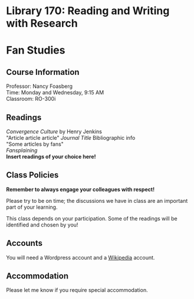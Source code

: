 # Library 170: Reading and Writing with Research
# Fan Studies

## Course Information
Professor: Nancy Foasberg  
Time: Monday and Wednesday, 9:15 AM  
Classroom: RO-300i 

## Readings
*Convergence Culture* by Henry Jenkins\
"Article article article" *Journal Title*   Bibliographic info\
"Some articles by fans"\
*Fansplaining*\
**Insert readings of your choice here!**

## Class Policies

**Remember to always engage your colleagues with respect!**

Please try to be on time; the discussions we have in class are an important part of your learning.

This class depends on your participation. Some of the readings will be identified and chosen by you! 

## Accounts

You will need a Wordpress account and a [Wikipedia](https://www.wikipedia.org/) account. 

## Accommodation

Please let me know if you require special accommodation. 
